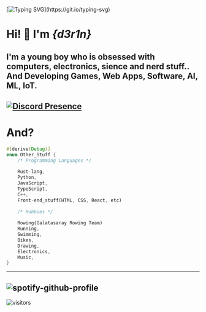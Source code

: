 [![Typing SVG](https://readme-typing-svg.herokuapp.com?font=Jetbrains+Mono&color=09CAF7&size=50&center=true&vCenter=true&width=800&height=400&lines=15+y.o+Developer...)](https://git.io/typing-svg)
# Hi! 👋 I'm *{d3r1n}*
I'm a young boy who is obsessed with computers, electronics, sience and nerd stuff..
And Developing Games, Web Apps, Software, AI, ML, IoT.
----
[![Discord Presence](https://lanyard-profile-readme.vercel.app/api/704758931343278162)](https://discord.com/users/704758931343278162)
----
# And?
```Rust
#[derive(Debug)]
enum Other_Stuff {
	/* Programming Languages */
	
	Rust-lang,
	Python,
	JavaScript,
	TypeScript,
	C++,
	Front-end_stuff(HTML, CSS, React, etc)
	
	/* Hobbies */
	
	Rowing(Galatasaray Rowing Team)
	Running,
	Swimming,
	Bikes,
	Drawing,
	Electronics,
	Music,
}
```

-----
![spotify-github-profile](https://spotify-github-profile.vercel.app/api/view?uid=derin9999&cover_image=true&theme=default)
-----
![visitors](https://visitor-badge.glitch.me/badge?page_id=d3r1n.d3r1n)
